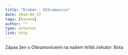 ```yaml
---
title: "Draken - Olbramovice"
date: 2014-04-27
tags: [hazena]
author: ""
type: external
link: http
---
```


Zápas žen s Olbramovicemi na našem hřišti./nAutor: Bota
